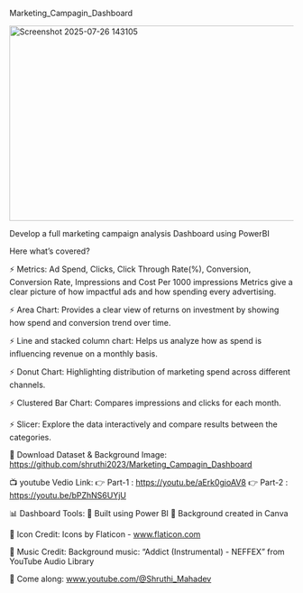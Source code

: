Marketing_Campagin_Dashboard

<img width="615" height="346" alt="Screenshot 2025-07-26 143105" src="https://github.com/user-attachments/assets/48fbe6f0-b80e-43f8-9665-66d788e40d13" />

Develop a full marketing campaign analysis Dashboard using PowerBI

Here what’s covered? 

⚡  Metrics: Ad Spend, Clicks, Click Through Rate(%), Conversion, Conversion Rate, Impressions and Cost Per 1000 impressions Metrics give a clear picture of how impactful ads and how spending every advertising.

⚡  Area Chart: Provides a clear view of returns on investment by showing how spend and conversion trend over time.

⚡  Line and stacked column chart: Helps us analyze how as spend is influencing revenue on a monthly basis.

⚡  Donut Chart: Highlighting distribution of marketing spend across different channels.

⚡  Clustered Bar Chart: Compares impressions and clicks for each month.

⚡  Slicer: Explore the data interactively and compare results between the categories.

🔎 Download Dataset & Background Image: https://github.com/shruthi2023/Marketing_Campagin_Dashboard 

📺 youtube Vedio Link:
👉 Part-1 : https://youtu.be/aErk0gioAV8
👉 Part-2 : https://youtu.be/bPZhNS6UYjU

📊 Dashboard Tools:
📌 Built using Power BI
📌 Background created in Canva

🎨 Icon Credit:
Icons by Flaticon - www.flaticon.com

🎵 Music Credit:
 Background music: “Addict (Instrumental) - NEFFEX” from YouTube Audio Library

💙 Come along: www.youtube.com/@Shruthi_Mahadev





